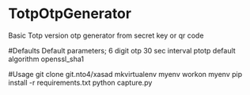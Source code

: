 # TotpOtpGenerator
Basic Totp version otp generator from secret key or qr code


#Defaults
Default parameters;
6 digit otp
30 sec interval
ptotp default algorithm openssl_sha1 

#Usage
git clone git.nto4/xasad
mkvirtualenv myenv
workon myenv
pip install -r requirements.txt
python capture.py
